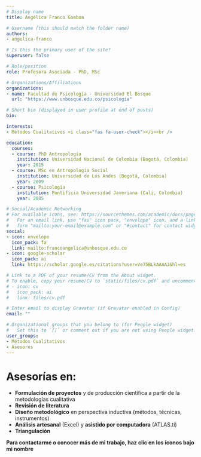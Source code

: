 ```yaml
---
# Display name
title: Angélica Franco Gamboa

# Username (this should match the folder name)
authors:
- angelica-franco

# Is this the primary user of the site?
superuser: false

# Role/position
role: Profesora Asociada - PhD, MSc

# Organizations/Affiliations
organizations:
- name: Facultad de Psicología - Universidad El Bosque
  url: "https://www.unbosque.edu.co/psicologia"

# Short bio (displayed in user profile at end of posts)
bio: 

interests:
- Métodos Cualitativos <i class="fas fa-user-check"></i><br />

education:
  courses:
  - course: PhD Antropología
    institution: Universidad Nacional de Colombia (Bogotá, Colombia)
    year: 2015
  - course: MSc en Antropologia Social
    institution: Universidad de Los Andes (Bogotá, Colombia)
    year: 2009
  - course: Psicología
    institution: Pontificia Universidad Javeriana (Cali, Colombia)
    year: 2005

# Social/Academic Networking
# For available icons, see: https://sourcethemes.com/academic/docs/page-builder/#icons
#   For an email link, use "fas" icon pack, "envelope" icon, and a link in the
#   form "mailto:your-email@example.com" or "#contact" for contact widget.
social:
- icon: envelope
  icon_pack: fa
  link: mailto:francoangelica@unbosque.edu.co
- icon: google-scholar
  icon_pack: ai
  link: https://scholar.google.es/citations?user=Ve75BLkAAAAJ&hl=es

# Link to a PDF of your resume/CV from the About widget.
# To enable, copy your resume/CV to `static/files/cv.pdf` and uncomment the lines below.
# - icon: cv
#   icon_pack: ai
#   link: files/cv.pdf

# Enter email to display Gravatar (if Gravatar enabled in Config)
email: ""

# Organizational groups that you belong to (for People widget)
#   Set this to `[]` or comment out if you are not using People widget.
user_groups:
- Métodos Cualitativos
- Asesores
---
```


# **Asesorías en:**

* **Formulación de proyectos** y de producción científica a partir de la metodologías cualitativa
* **Revisión de literatura**
* **Diseño metodológico** en perspectiva inductiva (métodos, técnicas, instrumentos)
* **Análisis artesanal** (Excel) y **asistido por computadora** (ATLAS.ti)
* **Triangulación**

<span style="color: #f68212;"><i class="fas fa-exclamation-circle"></i></span> **Para contactarme o conocer más de mi trabajo, haz clic en los íconos bajo mi nombre**
